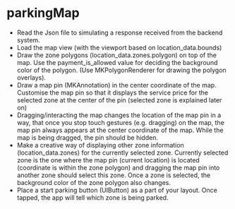 # parkingMap
- Read the Json file to simulating a response received from the backend system. 
- Load the map view (with the viewport based on location_data.bounds)
- Draw the zone polygons (location_data.zones.polygon) on top of the map. Use the payment_is_allowed value for deciding the background color of the polygon. (Use MKPolygonRenderer for drawing the polygon overlays).
- Draw a map pin (MKAnnotation) in the center coordinate of the map. Customise the map pin so that it displays the service price for the selected zone at the center of the pin (selected zone is explained later on)
- Dragging/interacting the map changes the location of the map pin in a way, that once you stop touch gestures (e.g. dragging) on the map, the map pin always appears at the center coordinate of the map. While the map is being dragged, the pin should be hidden.
- Make a creative way of displaying other zone information (location_data.zones) for the currently selected zone. Currently selected zone is the one where the map pin (current location) is located (coordinate is within the zone polygon) and dragging the map pin into another zone should select this zone. Once a zone is selected, the background color of the zone polygon also changes.
- Place a start parking button (UIButton) as a part of your layout. Once tapped, the app will tell which zone is being parked.
